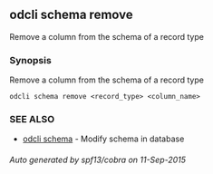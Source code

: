 ## odcli schema remove

Remove a column from the schema of a record type

### Synopsis


Remove a column from the schema of a record type

```
odcli schema remove <record_type> <column_name>
```

### SEE ALSO
* [odcli schema](odcli_schema.md)	 - Modify schema in database

###### Auto generated by spf13/cobra on 11-Sep-2015
